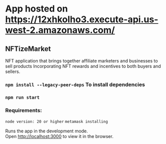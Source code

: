 # App hosted on https://12xhkolho3.execute-api.us-west-2.amazonaws.com/


## NFTizeMarket

NFT application that brings together affiliate marketers and businesses to sell products Incorporating NFT rewards and incentives to both buyers and sellers.

### `npm install --legacy-peer-deps` To install dependencies
### `npm run start`


### Requirements:
`node version: 20 or higher`
`metamask installing`

Runs the app in the development mode.\
Open [http://localhost:3000](http://localhost:3000) to view it in the browser.

